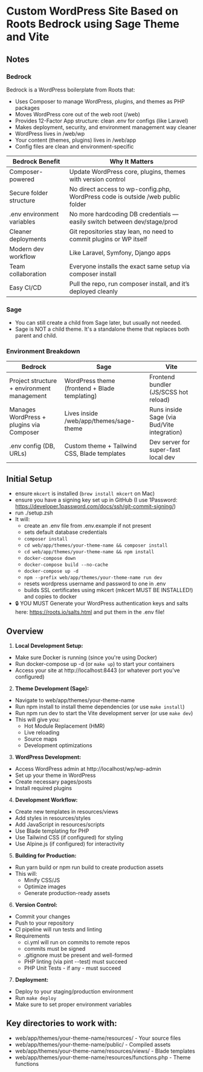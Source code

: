 # Custom WordPress Site Based on Roots Bedrock using Sage Theme and Vite

## Notes

### Bedrock

Bedrock is a WordPress boilerplate from Roots that:

- Uses Composer to manage WordPress, plugins, and themes as PHP packages
- Moves WordPress core out of the web root (/web)
- Provides 12-Factor App structure: clean .env for configs (like Laravel)
- Makes deployment, security, and environment management way cleaner
- WordPress lives in /web/wp
- Your content (themes, plugins) lives in /web/app
- Config files are clean and environment-specific

| Bedrock Benefit            | Why It Matters                                                                  |
| -------------------------- | ------------------------------------------------------------------------------- |
| Composer-powered           | Update WordPress core, plugins, themes with version control                     |
| Secure folder structure    | No direct access to wp-config.php, WordPress code is outside /web public folder |
| .env environment variables | No more hardcoding DB credentials — easily switch between dev/stage/prod        |
| Cleaner deployments        | Git repositories stay lean, no need to commit plugins or WP itself              |
| Modern dev workflow        | Like Laravel, Symfony, Django apps                                              |
| Team collaboration         | Everyone installs the exact same setup via composer install                     |
| Easy CI/CD                 | Pull the repo, run composer install, and it’s deployed cleanly                  |

### Sage

- You can still create a child from Sage later, but usually not needed.
- Sage is NOT a child theme. It's a standalone theme that replaces both parent
  and child.

### Environment Breakdown

| Bedrock                                    | Sage                                          | Vite                                        |
| ------------------------------------------ | --------------------------------------------- | ------------------------------------------- |
| Project structure + environment management | WordPress theme (frontend + Blade templating) | Frontend bundler (JS/SCSS hot reload)       |
| Manages WordPress + plugins via Composer   | Lives inside /web/app/themes/sage-theme       | Runs inside Sage (via Bud/Vite integration) |
| .env config (DB, URLs)                     | Custom theme + Tailwind CSS, Blade templates  | Dev server for super-fast local dev         |

## Initial Setup

- ensure `mkcert` is installed (`brew install mkcert` on Mac)
- ensure you have a signing key set up in GitHub (I use 1Password:
  https://developer.1password.com/docs/ssh/git-commit-signing/)
- run ./setup.zsh
- It will:
  - create an .env file from .env.example if not present
  - sets default database credentials
  - `composer install`
  - `cd web/app/themes/your-theme-name && composer install`
  - `cd web/app/themes/your-theme-name && npm install`
  - `docker-compose down`
  - `docker-compose build --no-cache`
  - `docker-compose up -d`
  - `npm --prefix web/app/themes/your-theme-name run dev`
  - resets wordpress username and password to one in .env
  - builds SSL certificates using mkcert (mkcert MUST BE INSTALLED!) and copies
    to docker
- 🔒 YOU MUST Generate your WordPress authentication keys and salts here:
  https://roots.io/salts.html and put them in the .env file!

## Overview

1. **Local Development Setup:**

- Make sure Docker is running (since you're using Docker)
- Run docker-compose up -d (or `make up`) to start your containers
- Access your site at http://localhost:8443 (or whatever port you've configured)

2. **Theme Development (Sage):**

- Navigate to web/app/themes/your-theme-name
- Run npm install to install theme dependencies (or use `make install`)
- Run npm run dev to start the Vite development server (or use `make dev`)
- This will give you:
  - Hot Module Replacement (HMR)
  - Live reloading
  - Source maps
  - Development optimizations

3. **WordPress Development:**

- Access WordPress admin at http://localhost/wp/wp-admin
- Set up your theme in WordPress
- Create necessary pages/posts
- Install required plugins

4. **Development Workflow:**

- Create new templates in resources/views
- Add styles in resources/styles
- Add JavaScript in resources/scripts
- Use Blade templating for PHP
- Use Tailwind CSS (if configured) for styling
- Use Alpine.js (if configured) for interactivity

5. **Building for Production:**

- Run yarn build or npm run build to create production assets
- This will:
  - Minify CSS/JS
  - Optimize images
  - Generate production-ready assets

6. **Version Control:**

- Commit your changes
- Push to your repository
- CI pipeline will run tests and linting
- Requirements
  - ci.yml will run on commits to remote repos
  - commits must be signed
  - .gitignore must be present and well-formed
  - PHP linting (via pint --test) must succeed
  - PHP Unit Tests - if any - must succeed

7. **Deployment:**

- Deploy to your staging/production environment
- Run `make deploy`
- Make sure to set proper environment variables

## Key directories to work with:

- web/app/themes/your-theme-name/resources/ - Your source files
- web/app/themes/your-theme-name/public/ - Compiled assets
- web/app/themes/your-theme-name/resources/views/ - Blade templates
- web/app/themes/your-theme-name/resources/functions.php - Theme functions
